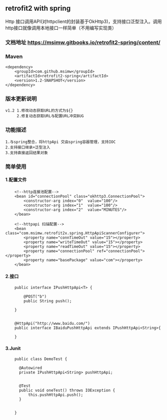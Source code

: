## retrofit2 with spring
   Http 接口调用API(对httpclient的封装基于OkHttp3)，支持接口泛型注入。调用http接口就像调用本地接口一样简单（不用编写实现类）
### 文档地址 https://msimw.gitbooks.io/retrofit2-spring/content/

### Maven

    <dependency>
        <groupId>com.github.msimw</groupId>
        <artifactId>retrofit2-spring</artifactId>
        <version>1.2-SNAPSHOT</version>
    </dependency>


### 版本更新说明
    v1.2 1.修改动态获取URL的方式为${}
         2.修复动态获取URL与配置URL冲突BUG

### 功能描述
    1.与spring整合，将httpApi 交由spring容器管理，支持IOC
    2.支持接口继承+泛型注入
    3.支持直接返回结果对象

### 简单使用

#### 1.配置文件
    
        <!--http连接池配置-->
        <bean id="connectionPool" class="okhttp3.ConnectionPool">
            <constructor-arg index="0"  value="100"/>
            <constructor-arg index="1"  value="100"/>
            <constructor-arg index="2"  value="MINUTES"/>
        </bean>
        
        <!--httpapi 扫描配置-->
        <bean class="com.msimw.retrofit2x.spring.HttpApiScannerConfigurer">
            <property name="connTimeOut" value="15"></property>
            <property name="writeTimeOut" value="15"></property>
            <property name="readTimeOut" value="15"></property>
            <property name="connectionPool" ref="connectionPool"></property>
            <property name="basePackage" value="com"></property>
        </bean>

#### 2.接口
        
        
        public interface IPushHttpApi<T> {
      
            @POST("b")
            public String push();
        
        }
        
        
        @HttpApi("http://www.baidu.com/")
        public interface IBaiduPushHttpApi extends IPushHttpApi<String>{
        
        }
    
#### 3.Junit
    
        public class DemoTest {
        
          @Autowired
          private IPushHttpApi<String> pushHttpApi;
        
        
          @Test
          public void oneTest() throws IOException {
              this.pushHttpApi.push();
          }
        
        
        }